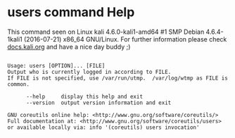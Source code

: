 # users command Help
 
 This command seen on Linux kali 4.6.0-kali1-amd64 #1 SMP Debian 4.6.4-1kali1 (2016-07-21) x86_64 GNU/Linux. For further information please check [docs.kali.org](docs.kali.org) and have a nice day buddy ;) 

~~~

Usage: users [OPTION]... [FILE]
Output who is currently logged in according to FILE.
If FILE is not specified, use /var/run/utmp.  /var/log/wtmp as FILE is common.

      --help     display this help and exit
      --version  output version information and exit

GNU coreutils online help: <http://www.gnu.org/software/coreutils/>
Full documentation at: <http://www.gnu.org/software/coreutils/users>
or available locally via: info '(coreutils) users invocation'

~~~
